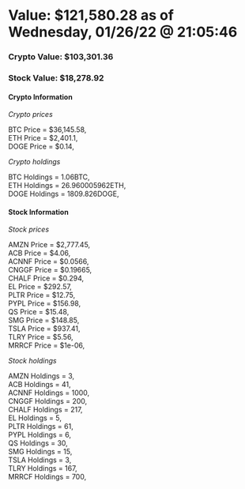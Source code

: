 # Value: $121,580.28 as of Wednesday, 01/26/22 @ 21:05:46 

### Crypto Value: $103,301.36

### Stock Value: $18,278.92

#### Crypto Information 
*Crypto prices* 

BTC Price = $36,145.58,  
ETH Price = $2,401.1,  
DOGE Price = $0.14,  


*Crypto holdings* 

BTC Holdings = 1.06BTC,  
ETH Holdings = 26.960005962ETH,  
DOGE Holdings = 1809.826DOGE,  


#### Stock Information 

*Stock prices* 

AMZN Price = $2,777.45,  
ACB Price = $4.06,  
ACNNF Price = $0.0566,  
CNGGF Price = $0.19665,  
CHALF Price = $0.294,  
EL Price = $292.57,  
PLTR Price = $12.75,  
PYPL Price = $156.98,  
QS Price = $15.48,  
SMG Price = $148.85,  
TSLA Price = $937.41,  
TLRY Price = $5.56,  
MRRCF Price = $1e-06,  


*Stock holdings* 

AMZN Holdings = 3,  
ACB Holdings = 41,  
ACNNF Holdings = 1000,  
CNGGF Holdings = 200,  
CHALF Holdings = 217,  
EL Holdings = 5,  
PLTR Holdings = 61,  
PYPL Holdings = 6,  
QS Holdings = 30,  
SMG Holdings = 15,  
TSLA Holdings = 3,  
TLRY Holdings = 167,  
MRRCF Holdings = 700,  


